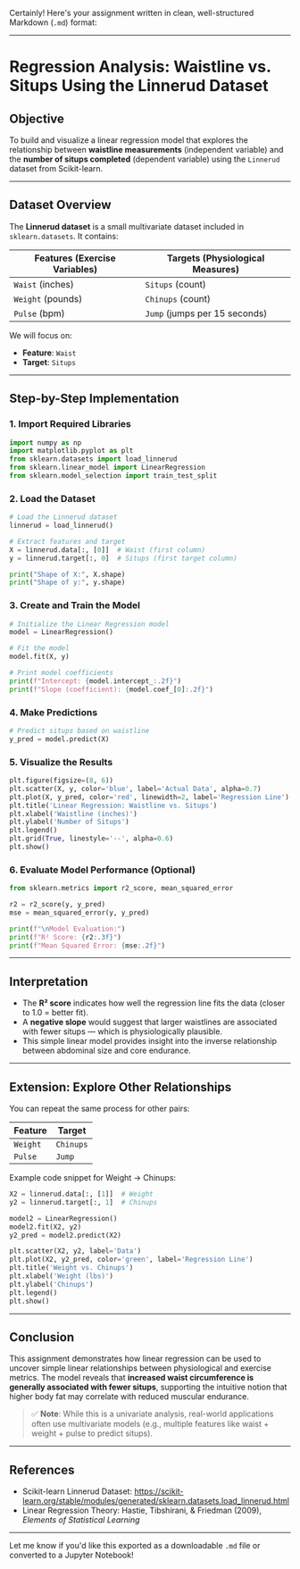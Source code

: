 Certainly! Here's your assignment written in clean, well-structured Markdown (`.md`) format:

---

# Regression Analysis: Waistline vs. Situps Using the Linnerud Dataset

## Objective
To build and visualize a linear regression model that explores the relationship between **waistline measurements** (independent variable) and the **number of situps completed** (dependent variable) using the `Linnerud` dataset from Scikit-learn.

---

## Dataset Overview

The **Linnerud dataset** is a small multivariate dataset included in `sklearn.datasets`. It contains:

| Features (Exercise Variables) | Targets (Physiological Measures) |
|-------------------------------|----------------------------------|
| `Waist` (inches)              | `Situps` (count)                 |
| `Weight` (pounds)             | `Chinups` (count)                |
| `Pulse` (bpm)                 | `Jump` (jumps per 15 seconds)    |

We will focus on:
- **Feature**: `Waist`
- **Target**: `Situps`

---

## Step-by-Step Implementation

### 1. Import Required Libraries

```python
import numpy as np
import matplotlib.pyplot as plt
from sklearn.datasets import load_linnerud
from sklearn.linear_model import LinearRegression
from sklearn.model_selection import train_test_split
```

### 2. Load the Dataset

```python
# Load the Linnerud dataset
linnerud = load_linnerud()

# Extract features and target
X = linnerud.data[:, [0]]  # Waist (first column)
y = linnerud.target[:, 0]  # Situps (first target column)

print("Shape of X:", X.shape)
print("Shape of y:", y.shape)
```

### 3. Create and Train the Model

```python
# Initialize the Linear Regression model
model = LinearRegression()

# Fit the model
model.fit(X, y)

# Print model coefficients
print(f"Intercept: {model.intercept_:.2f}")
print(f"Slope (coefficient): {model.coef_[0]:.2f}")
```

### 4. Make Predictions

```python
# Predict situps based on waistline
y_pred = model.predict(X)
```

### 5. Visualize the Results

```python
plt.figure(figsize=(8, 6))
plt.scatter(X, y, color='blue', label='Actual Data', alpha=0.7)
plt.plot(X, y_pred, color='red', linewidth=2, label='Regression Line')
plt.title('Linear Regression: Waistline vs. Situps')
plt.xlabel('Waistline (inches)')
plt.ylabel('Number of Situps')
plt.legend()
plt.grid(True, linestyle='--', alpha=0.6)
plt.show()
```

### 6. Evaluate Model Performance (Optional)

```python
from sklearn.metrics import r2_score, mean_squared_error

r2 = r2_score(y, y_pred)
mse = mean_squared_error(y, y_pred)

print(f"\nModel Evaluation:")
print(f"R² Score: {r2:.3f}")
print(f"Mean Squared Error: {mse:.2f}")
```

---

## Interpretation

- The **R² score** indicates how well the regression line fits the data (closer to 1.0 = better fit).
- A **negative slope** would suggest that larger waistlines are associated with fewer situps — which is physiologically plausible.
- This simple linear model provides insight into the inverse relationship between abdominal size and core endurance.

---

## Extension: Explore Other Relationships

You can repeat the same process for other pairs:

| Feature       | Target     |
|---------------|------------|
| `Weight`      | `Chinups`  |
| `Pulse`       | `Jump`     |

Example code snippet for Weight → Chinups:

```python
X2 = linnerud.data[:, [1]]  # Weight
y2 = linnerud.target[:, 1]  # Chinups

model2 = LinearRegression()
model2.fit(X2, y2)
y2_pred = model2.predict(X2)

plt.scatter(X2, y2, label='Data')
plt.plot(X2, y2_pred, color='green', label='Regression Line')
plt.title('Weight vs. Chinups')
plt.xlabel('Weight (lbs)')
plt.ylabel('Chinups')
plt.legend()
plt.show()
```

---

## Conclusion

This assignment demonstrates how linear regression can be used to uncover simple linear relationships between physiological and exercise metrics. The model reveals that **increased waist circumference is generally associated with fewer situps**, supporting the intuitive notion that higher body fat may correlate with reduced muscular endurance.

> ✅ **Note**: While this is a univariate analysis, real-world applications often use multivariate models (e.g., multiple features like waist + weight + pulse to predict situps).

---

## References

- Scikit-learn Linnerud Dataset: https://scikit-learn.org/stable/modules/generated/sklearn.datasets.load_linnerud.html
- Linear Regression Theory: Hastie, Tibshirani, & Friedman (2009), *Elements of Statistical Learning*

---

Let me know if you'd like this exported as a downloadable `.md` file or converted to a Jupyter Notebook!